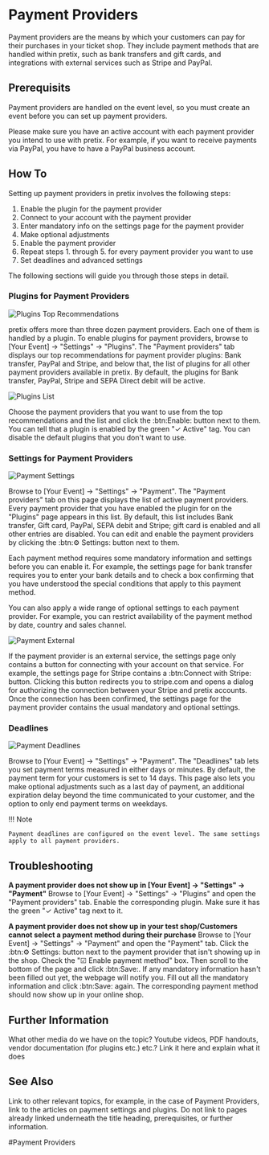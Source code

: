 # Payment Providers

Payment providers are the means by which your customers can pay for their purchases in your ticket shop. They include payment methods that are handled within pretix, such as bank transfers and gift cards, and integrations with external services such as Stripe and PayPal. 

## Prerequisits

Payment providers are handled on the event level, so you must create an event before you can set up payment providers. 

Please make sure you have an active account with each payment provider you intend to use with pretix. For example, if you want to receive payments via PayPal, you have to have a PayPal business account. 

## How To 

Setting up payment providers in pretix involves the following steps: 

 1. Enable the plugin for the payment provider
 2. Connect to your account with the payment provider 
 3. Enter mandatory info on the settings page for the payment provider
 4. Make optional adjustments
 5. Enable the payment provider
 6. Repeat steps 1. through 5. for every payment provider you want to use
 7. Set deadlines and advanced settings

The following sections will guide you through those steps in detail. 

### Plugins for Payment Providers 

![Plugins Top Recommendations](../../assets/screens/payment-providers/plugins-top.png)

pretix offers more than three dozen payment providers. Each one of them is handled by a plugin. To enable plugins for payment providers, browse to [Your Event] → "Settings" → "Plugins". The "Payment providers" tab displays our top recommendations for payment provider plugins: Bank transfer, PayPal and Stripe, and below that, the list of plugins for all other payment providers available in pretix. By default, the plugins for Bank transfer, PayPal, Stripe and SEPA Direct debit will be active. 

![Plugins List](../../assets/screens/payment-providers/plugins-list.png)

Choose the payment providers that you want to use from the top recommendations and the list and click the :btn:Enable: button next to them. You can tell that a plugin is enabled by the green "✓ Active" tag. You can disable the default plugins that you don't want to use. 

### Settings for Payment Providers 

![Payment Settings](../../assets/screens/payment-providers/payment-settings.png)

Browse to [Your Event] → "Settings" → "Payment". The "Payment providers" tab on this page displays the list of active payment providers. Every payment provider that you have enabled the plugin for on the "Plugins" page appears in this list. By default, this list includes Bank transfer, Gift card, PayPal, SEPA debit and Stripe; gift card is enabled and all other entries are disabled. You can edit and enable the payment providers by clicking the :btn:⚙ Settings: button next to them. 

Each payment method requires some mandatory information and settings before you can enable it. For example, the settings page for bank transfer requires you to enter your bank details and to check a box confirming that you have understood the special conditions that apply to this payment method. 

You can also apply a wide range of optional settings to each payment provider. For example, you can restrict availability of the payment method by date, country and sales channel. 

![Payment External](../../assets/screens/payment-providers/payment-external.png)

If the payment provider is an external service, the settings page only contains a button for connecting with your account on that service. For example, the settings page for Stripe contains a :btn:Connect with Stripe: button. Clicking this button redirects you to stripe.com and opens a dialog for authorizing the connection between your Stripe and pretix accounts. Once the connection has been confirmed, the settings page for the payment provider contains the usual mandatory and optional settings. 

### Deadlines

![Payment Deadlines](../../assets/screens/payment-providers/payment-deadlines.png)

Browse to [Your Event] → "Settings" → "Payment". The "Deadlines" tab lets you set payment terms measured in either days or minutes. By default, the payment term for your customers is set to 14 days. This page also lets you make optional adjustments such as a last day of payment, an additional expiration delay beyond the time communicated to your customer, and the option to only end payment terms on weekdays. 

!!! Note
 
    Payment deadlines are configured on the event level. The same settings apply to all payment providers. 

## Troubleshooting 

__A payment provider does not show up in [Your Event] → "Settings" → "Payment"__
Browse to [Your Event] → "Settings" → "Plugins" and open the "Payment providers" tab. Enable the corresponding plugin. Make sure it has the green "✓ Active" tag next to it. 

__A payment provider does not show up in your test shop/Customers cannot select a payment method during their purchase__ 
Browse to [Your Event] → "Settings" → "Payment" and open the "Payment" tab. Click the :btn:⚙ Settings: button next to the payment provider that isn't showing up in the shop. Check the "☑ Enable payment method" box. Then scroll to the bottom of the page and click :btn:Save:. If any mandatory information hasn't been filled out yet, the webpage will notify you. Fill out all the mandatory information and click :btn:Save: again. The corresponding payment method should now show up in your online shop. 


## Further Information

What other media do we have on the topic? Youtube videos, PDF handouts, vendor documentation (for plugins etc.) etc.? Link it here and explain what it does

## See Also 

Link to other relevant topics, for example, in the case of Payment Providers, link to the articles on payment settings and plugins. Do not link to pages already linked underneath the title heading, prerequisites, or further information. 

#Payment Providers 